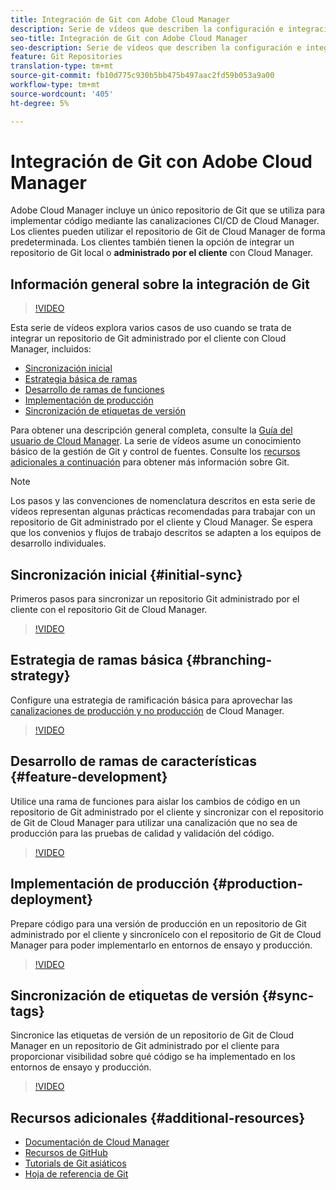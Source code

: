 ```yaml
---
title: Integración de Git con Adobe Cloud Manager
description: Serie de vídeos que describen la configuración e integración de un repositorio de Git administrado por el cliente (local) con Adobe Cloud Manager.
seo-title: Integración de Git con Adobe Cloud Manager
seo-description: Serie de vídeos que describen la configuración e integración de un repositorio de Git administrado por el cliente (local) con Adobe Cloud Manager.
feature: Git Repositories
translation-type: tm+mt
source-git-commit: fb10d775c930b5bb475b497aac2fd59b053a9a00
workflow-type: tm+mt
source-wordcount: '405'
ht-degree: 5%

---
```



# Integración de Git con Adobe Cloud Manager

Adobe Cloud Manager incluye un único repositorio de Git que se utiliza para implementar código mediante las canalizaciones CI/CD de Cloud Manager. Los clientes pueden utilizar el repositorio de Git de Cloud Manager de forma predeterminada. Los clientes también tienen la opción de integrar un repositorio de Git local o **administrado por el cliente** con Cloud Manager.

## Información general sobre la integración de Git

>[!VIDEO](https://video.tv.adobe.com/v/28710/)

Esta serie de vídeos explora varios casos de uso cuando se trata de integrar un repositorio de Git administrado por el cliente con Cloud Manager, incluidos:

* [Sincronización inicial](#initial-sync)
* [Estrategia básica de ramas](#branching-strategy)
* [Desarrollo de ramas de funciones](#feature-development)
* [Implementación de producción](#production-deployment)
* [Sincronización de etiquetas de versión](#sync-tags)

Para obtener una descripción general completa, consulte la [Guía del usuario de Cloud Manager](https://docs.adobe.com/content/help/es-ES/experience-manager-cloud-manager/using/introduction-to-cloud-manager.html). La serie de vídeos asume un conocimiento básico de la gestión de Git y control de fuentes. Consulte los [recursos adicionales a continuación](#additional-resources) para obtener más información sobre Git.

>[!NOTE]
>
> Los pasos y las convenciones de nomenclatura descritos en esta serie de vídeos representan algunas prácticas recomendadas para trabajar con un repositorio de Git administrado por el cliente y Cloud Manager. Se espera que los convenios y flujos de trabajo descritos se adapten a los equipos de desarrollo individuales.

## Sincronización inicial {#initial-sync}

Primeros pasos para sincronizar un repositorio Git administrado por el cliente con el repositorio Git de Cloud Manager.

>[!VIDEO](https://video.tv.adobe.com/v/28711/?quality=12)

## Estrategia de ramas básica {#branching-strategy}

Configure una estrategia de ramificación básica para aprovechar las [canalizaciones de producción y no producción](https://docs.adobe.com/content/help/en/experience-manager-cloud-manager/using/how-to-use/configuring-pipeline.html) de Cloud Manager.

>[!VIDEO](https://video.tv.adobe.com/v/28712/?quality=12)

## Desarrollo de ramas de características {#feature-development}

Utilice una rama de funciones para aislar los cambios de código en un repositorio de Git administrado por el cliente y sincronizar con el repositorio de Git de Cloud Manager para utilizar una canalización que no sea de producción para las pruebas de calidad y validación del código.

>[!VIDEO](https://video.tv.adobe.com/v/28723/?quality=12)

## Implementación de producción {#production-deployment}

Prepare código para una versión de producción en un repositorio de Git administrado por el cliente y sincronícelo con el repositorio de Git de Cloud Manager para poder implementarlo en entornos de ensayo y producción.

>[!VIDEO](https://video.tv.adobe.com/v/28724/?quality=12)

## Sincronización de etiquetas de versión {#sync-tags}

Sincronice las etiquetas de versión de un repositorio de Git de Cloud Manager en un repositorio de Git administrado por el cliente para proporcionar visibilidad sobre qué código se ha implementado en los entornos de ensayo y producción.

>[!VIDEO](https://video.tv.adobe.com/v/28725/?quality=12)

## Recursos adicionales {#additional-resources}

* [Documentación de Cloud Manager](https://docs.adobe.com/content/help/en/experience-manager-cloud-manager/using/introduction-to-cloud-manager.html)
* [Recursos de GitHub](https://try.github.io)
* [Tutorials de Git asiáticos](https://www.atlassian.com/git/tutorials/what-is-version-control)
* [Hoja de referencia de Git](https://education.github.com/git-cheat-sheet-education.pdf)